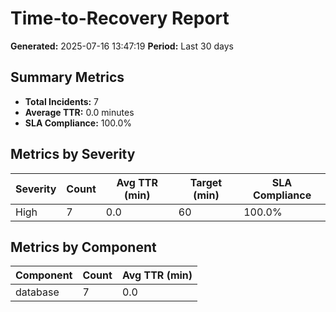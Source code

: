 # Time-to-Recovery Report

**Generated:** 2025-07-16 13:47:19
**Period:** Last 30 days

## Summary Metrics

- **Total Incidents:** 7
- **Average TTR:** 0.0 minutes
- **SLA Compliance:** 100.0%

## Metrics by Severity

| Severity | Count | Avg TTR (min) | Target (min) | SLA Compliance |
|----------|-------|---------------|--------------|----------------|
| High | 7 | 0.0 | 60 | 100.0% |

## Metrics by Component

| Component | Count | Avg TTR (min) |
|-----------|-------|---------------|
| database | 7 | 0.0 |

